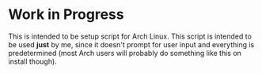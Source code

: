 # Work in Progress

This is intended to be setup script for Arch Linux. This script is intended to be used **just** by me, since it doesn't prompt for user input and everything is predetermined (most Arch users will probably do something like this on install though).
